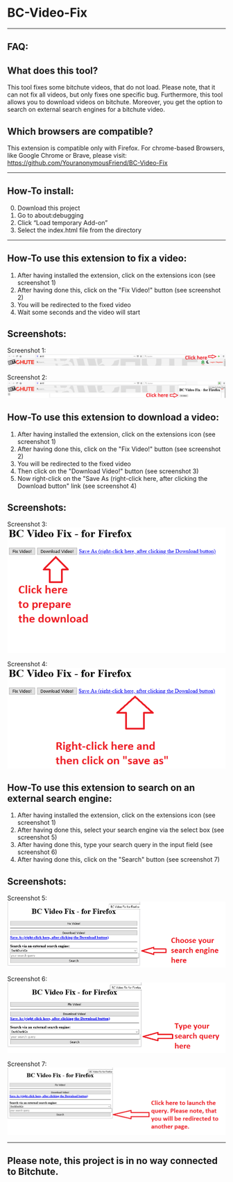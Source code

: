# BC-Video-Fix

-----------------------------------------------------------------------------------------------------------------------------------------------------------

FAQ:
----

What does this tool?
--------------------
This tool fixes some bitchute videos, that do not load. Please note, that it can not fix all videos, but only fixes one specific bug. Furthermore, this tool allows you to download videos on bitchute. Moreover, you get the option to search on external search engines for a bitchute video.

Which browsers are compatible?
------------------------------
This extension is compatible only with Firefox. For chrome-based Browsers, like Google Chrome or Brave, please visit: https://github.com/YouranonymousFriend/BC-Video-Fix

-----------------------------------------------------------------------------------------------------------------------------------------------------------

How-To install:
---------------
0. Download this project
1. Go to about:debugging
2. Click “Load temporary Add-on”
4. Select the index.html file from the directory

-----------------------------------------------------------------------------------------------------------------------------------------------------------

How-To use this extension to fix a video:
-----------------------------------------

1. After having installed the extension, click on the extensions icon (see screenshot 1)
2. After having done this, click on the "Fix Video!" button (see screenshot 2)
4. You will be redirected to the fixed video
5. Wait some seconds and the video will start

Screenshots:
------------

Screenshot 1:
<img src="https://github.com/YouranonymousFriend/Bc-Video-Fix-FF/blob/master/doc/img/01.png" />

Screenshot 2:
<img src="https://github.com/YouranonymousFriend/Bc-Video-Fix-FF/blob/master/doc/img/02.png" />


How-To use this extension to download a video:
----------------------------------------------

1. After having installed the extension, click on the extensions icon (see screenshot 1)
2. After having done this, click on the "Fix Video!" button (see screenshot 2)
4. You will be redirected to the fixed video
5. Then click on the "Download Video!" button (see screenshot 3)
6. Now right-click on the "Save As (right-click here, after clicking the Download button" link (see screenshot 4)

Screenshots:
------------

Screenshot 3:<br>
<img src="https://github.com/YouranonymousFriend/Bc-Video-Fix-FF/blob/master/doc/img/03.png" />

Screenshot 4:<br>
<img src="https://github.com/YouranonymousFriend/Bc-Video-Fix-FF/blob/master/doc/img/04.png" />

How-To use this extension to search on an external search engine:
-----------------------------------------------------------------

1. After having installed the extension, click on the extensions icon (see screenshot 1)
2. After having done this, select your search engine via the select box (see screenshot 5)
3. After having done this, type your search query in the input field (see screenshot 6)
4. After having done this, click on the "Search" button (see screenshot 7)

Screenshots:
------------

Screenshot 5:<br>
<img src="https://github.com/YouranonymousFriend/BC-Video-Fix-FF/blob/master/doc/img/05.png" />

Screenshot 6:<br>
<img src="https://github.com/YouranonymousFriend/BC-Video-Fix-FF/blob/master/doc/img/06.png" />

Screenshot 7:<br>
<img src="https://github.com/YouranonymousFriend/BC-Video-Fix-FF/blob/master/doc/img/07.png" />

------------------------------------------------------------------------------------------------------------------------------------------------------------

Please note, this project is in no way connected to Bitchute.
-------------------------------------------------------------
